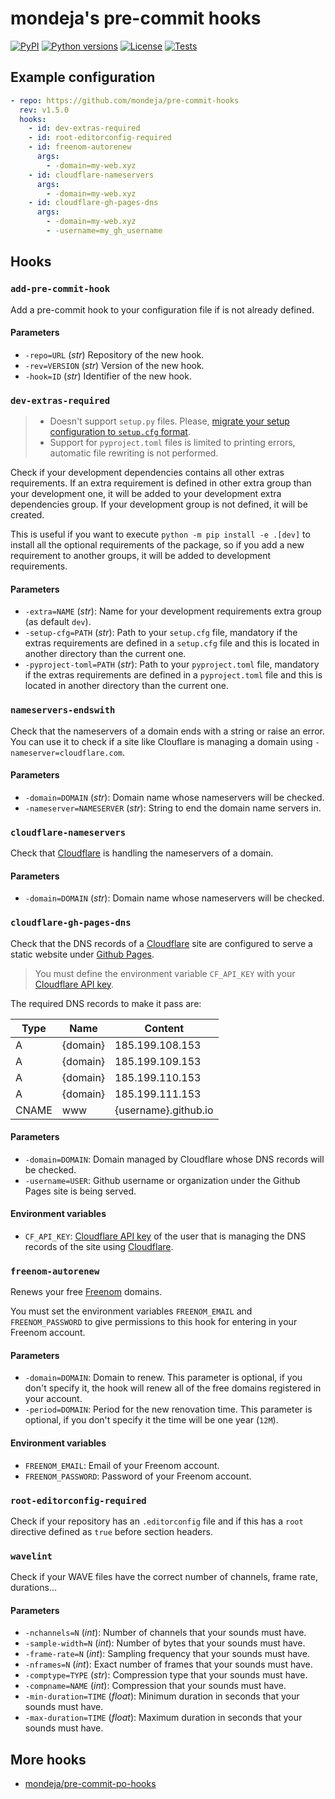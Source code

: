 # mondeja's pre-commit hooks

[![PyPI][pypi-version-badge-link]][pypi-link]
[![Python versions][pypi-pyversions-badge-link]][pypi-link]
[![License][license-image]][license-link]
[![Tests][tests-image]][tests-link]

## Example configuration

```yaml
- repo: https://github.com/mondeja/pre-commit-hooks
  rev: v1.5.0
  hooks:
    - id: dev-extras-required
    - id: root-editorconfig-required
    - id: freenom-autorenew
      args:
        - -domain=my-web.xyz
    - id: cloudflare-nameservers
      args:
        - -domain=my-web.xyz
    - id: cloudflare-gh-pages-dns
      args:
        - -domain=my-web.xyz
        - -username=my_gh_username
```

## Hooks

### **`add-pre-commit-hook`**

Add a pre-commit hook to your configuration file if is not already defined.

#### Parameters

- `-repo=URL` (*str*) Repository of the new hook.
- `-rev=VERSION` (*str*) Version of the new hook.
- `-hook=ID` (*str*) Identifier of the new hook.
 
### **`dev-extras-required`**

> - Doesn't support `setup.py` files. Please, [migrate your setup configuration
 to `setup.cfg` format][setup-py-upgrade-link].
> - Support for `pyproject.toml` files is limited to printing errors, automatic
 file rewriting is not performed.

Check if your development dependencies contains all other extras requirements.
If an extra requirement is defined in other extra group than your development
one, it will be added to your development extra dependencies group. If your
development group is not defined, it will be created.

This is useful if you want to execute `python -m pip install -e .[dev]` to
install all the optional requirements of the package, so if you add a new
requirement to another groups, it will be added to development requirements.

#### Parameters

- `-extra=NAME` (*str*): Name for your development requirements extra group
 (as default `dev`).
- `-setup-cfg=PATH` (*str*): Path to your `setup.cfg` file, mandatory if
 the extras requirements are defined in a `setup.cfg` file and this is located
 in another directory than the current one.
- `-pyproject-toml=PATH` (*str*): Path to your `pyproject.toml` file,
 mandatory if the extras requirements are defined in a `pyproject.toml` file
 and this is located in another directory than the current one.

### **`nameservers-endswith`**

Check that the nameservers of a domain ends with a string or raise an error.
You can use it to check if a site like Clouflare is managing a domain using
`-nameserver=cloudflare.com`.

#### Parameters

- `-domain=DOMAIN` (*str*): Domain name whose nameservers will be checked.
- `-nameserver=NAMESERVER` (*str*): String to end the domain name servers in.

### **`cloudflare-nameservers`**

Check that [Cloudflare][cloudflare-link] is handling the nameservers of a
domain.

#### Parameters

- `-domain=DOMAIN` (*str*): Domain name whose nameservers will be checked.

### **`cloudflare-gh-pages-dns`**

Check that the DNS records of a [Cloudflare][cloudflare-link] site are
configured to serve a static website under [Github Pages][gh-pages-link].

> You must define the environment variable `CF_API_KEY` with your
[Cloudflare API key][cloudflare-apikey-link].

The required DNS records to make it pass are:

| Type | Name | Content |
| --- | --- | --- |
| A | {domain} | 185.199.108.153 |
| A | {domain} | 185.199.109.153 |
| A | {domain} | 185.199.110.153 |
| A | {domain} | 185.199.111.153 |
| CNAME | www | {username}.github.io |

#### Parameters

- `-domain=DOMAIN`: Domain managed by Cloudflare whose DNS records will be
 checked.
- `-username=USER`: Github username or organization under the Github Pages site
 is being served.

#### Environment variables

- `CF_API_KEY`: [Cloudflare API key][cloudflare-apikey-link] of the user that
 is managing the DNS records of the site using [Cloudflare][cloudflare-link].

### **`freenom-autorenew`**

Renews your free [Freenom][freenom-link] domains.

You must set the environment variables `FREENOM_EMAIL` and `FREENOM_PASSWORD`
to give permissions to this hook for entering in your Freenom account.

#### Parameters

- `-domain=DOMAIN`: Domain to renew. This parameter is optional, if you don't
 specify it, the hook will renew all of the free domains registered in your
 account.
- `-period=DOMAIN`: Period for the new renovation time. This parameter is
 optional, if you don't specify it the time will be one year (`12M`).

#### Environment variables

- `FREENOM_EMAIL`: Email of your Freenom account.
- `FREENOM_PASSWORD`: Password of your Freenom account.

### **`root-editorconfig-required`**

Check if your repository has an `.editorconfig` file and if this has a `root`
directive defined as `true` before section headers.

### **`wavelint`**

Check if your WAVE files have the correct number of channels, frame rate,
durations...

#### Parameters

- `-nchannels=N` (*int*): Number of channels that your sounds must have.
- `-sample-width=N` (*int*): Number of bytes that your sounds must have.
- `-frame-rate=N` (*int*): Sampling frequency that your sounds must have.
- `-nframes=N` (*int*): Exact number of frames that your sounds must have.
- `-comptype=TYPE` (*str*): Compression type that your sounds must have.
- `-compname=NAME` (*int*): Compression that your sounds must have.
- `-min-duration=TIME` (*float*): Minimum duration in seconds that your
 sounds must have.
- `-max-duration=TIME` (*float*): Maximum duration in seconds that your
 sounds must have.

## More hooks

- [mondeja/pre-commit-po-hooks][pre-commit-po-hooks-link]

[pypi-link]: https://pypi.org/project/mondeja_pre_commit_hooks
[pypi-version-badge-link]: https://img.shields.io/pypi/v/mondeja_pre_commit_hooks
[pypi-pyversions-badge-link]: https://img.shields.io/pypi/pyversions/mondeja_pre_commit_hooks
[license-image]: https://img.shields.io/pypi/l/mondeja_pre_commit_hooks?color=light-green
[license-link]: https://github.com/mondeja/pre-commit-po-hooks/blob/master/LICENSE
[tests-image]: https://img.shields.io/github/workflow/status/mondeja/pre-commit-hooks/CI?logo=github&label=tests
[tests-link]: https://github.com/mondeja/pre-commit-hooks/actions?query=workflow%CI

[cloudflare-link]: https://cloudflare.com
[cloudflare-apikey-link]: https://support.cloudflare.com/hc/en-us/articles/200167836-Managing-API-Tokens-and-Keys
[freenom-link]: https://www.freenom.com
[gh-pages-link]: https://pages.github.com
[pre-commit-po-hooks-link]: https://github.com/mondeja/pre-commit-po-hooks
[setup-py-upgrade-link]: https://github.com/asottile/setup-py-upgrade
